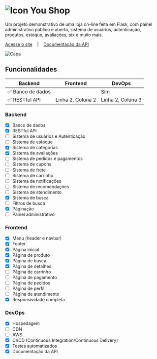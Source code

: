 # ![Icon](https://www.micaelmuniz.com/static/assets/images/favicon.png) You Shop 
Um projeto demonstrativo de uma loja on-line feita em Flask, com painel administrativo público e aberto, sistema de usuários, autenticação, produtos, estoque, avaliações, pix e muito mais.

[Acesse o site](https://www.micaelmuniz.com/shop)&nbsp;&nbsp;&nbsp;&nbsp;|&nbsp;&nbsp;&nbsp;&nbsp;[Documentação da API](https://www.micaelmuniz.com/shop/api/docs)

![Capa](https://micaelmuniz.com/assets/images/youshopcapa.png)


## Funcionalidades

| Backend | Frontend | DevOps |
|-------------|-------------|-------------|
|✅ Banco de dados |  | Sim |
|✅ RESTful API | Linha 2, Coluna 2 | Linha 2, Coluna 3 |

### Backend
- [x] Banco de dados
- [x] RESTful API
- [ ] Sistema de usuários e Autenticação
- [ ] Sistema de estoque
- [x] Sistema de categorias
- [x] Sistema de avaliações
- [ ] Sistema de pedidos e pagamentos
- [ ] Sistema de cupons
- [ ] Sistema de frete
- [ ] Sistema de carrinho
- [ ] Sistema de notificações
- [ ] Sistema de recomendações
- [ ] Sistema de atendimento
- [x] Sistema de busca
- [ ] Filtros de busca
- [x] Páginação
- [ ] Painel administrativo

### Frontend
- [x] Menu (header e navbar)
- [x] Footer
- [x] Página inicial
- [x] Página de produto
- [x] Página de busca
- [x] Página de detalhes
- [ ] Página de carrinho
- [ ] Página de pagamento
- [ ] Página de pedidos
- [ ] Página de perfil
- [ ] Página de atendimento
- [X] Responsividade completa

### DevOps
- [x] Hospedagem
- [ ] CDN
- [ ] AWS
- [x] CI/CD (Continuous Integration/Continuous Delivery)
- [x] Testes automatizados
- [x] Documentação da API
